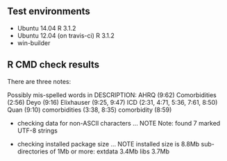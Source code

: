 ## Test environments
* Ubuntu 14.04 R 3.1.2
* Ubuntu 12.04 (on travis-ci) R 3.1.2
* win-builder

## R CMD check results

There are three notes:
 
 Possibly mis-spelled words in DESCRIPTION:
  AHRQ (9:62)
  Comorbidities (2:56)
  Deyo (9:16)
  Elixhauser (9:25, 9:47)
  ICD (2:31, 4:71, 5:36, 7:61, 8:50)
  Quan (9:10)
  comorbidities (3:38, 8:35)
  comorbidity (8:59)
 
 * checking data for non-ASCII characters ... NOTE
  Note: found 7 marked UTF-8 strings
  
* checking installed package size ... NOTE
  installed size is  8.8Mb
  sub-directories of 1Mb or more:
    extdata   3.4Mb
    libs      3.7Mb
